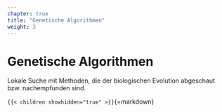 ```yaml
---
chapter: true
title: "Genetische Algorithmen"
weight: 3
---
```



# Genetische Algorithmen

Lokale Suche mit Methoden, die der biologischen Evolution abgeschaut bzw. nachempfunden sind.


`{{< children showhidden="true" >}}`{=markdown}
